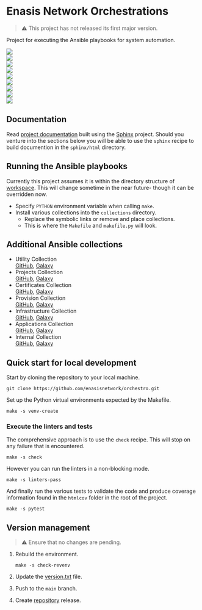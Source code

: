 # Enasis Network Orchestrations

> :warning: This project has not released its first major version.

Project for executing the Ansible playbooks for system automation.

<a href="https://enasisnetwork.github.io/orchestro/validate/flake8.txt"><img src="https://enasisnetwork.github.io/orchestro/badges/flake8.png"></a><br>
<a href="https://enasisnetwork.github.io/orchestro/validate/pylint.txt"><img src="https://enasisnetwork.github.io/orchestro/badges/pylint.png"></a><br>
<a href="https://enasisnetwork.github.io/orchestro/validate/ruff.txt"><img src="https://enasisnetwork.github.io/orchestro/badges/ruff.png"></a><br>
<a href="https://enasisnetwork.github.io/orchestro/validate/mypy.txt"><img src="https://enasisnetwork.github.io/orchestro/badges/mypy.png"></a><br>
<a href="https://enasisnetwork.github.io/orchestro/validate/yamllint.txt"><img src="https://enasisnetwork.github.io/orchestro/badges/yamllint.png"></a><br>
<a href="https://enasisnetwork.github.io/orchestro/validate/ansblint.txt"><img src="https://enasisnetwork.github.io/orchestro/badges/ansblint.png"></a><br>
<a href="https://enasisnetwork.github.io/orchestro/validate/pytest.txt"><img src="https://enasisnetwork.github.io/orchestro/badges/pytest.png"></a><br>
<a href="https://enasisnetwork.github.io/orchestro/validate/coverage.txt"><img src="https://enasisnetwork.github.io/orchestro/badges/coverage.png"></a><br>
<a href="https://enasisnetwork.github.io/orchestro/validate/sphinx.txt"><img src="https://enasisnetwork.github.io/orchestro/badges/sphinx.png"></a><br>

## Documentation
Read [project documentation](https://enasisnetwork.github.io/orchestro/sphinx)
built using the [Sphinx](https://www.sphinx-doc.org/) project.
Should you venture into the sections below you will be able to use the
`sphinx` recipe to build documention in the `sphinx/html` directory.

## Running the Ansible playbooks
Currently this project assumes it is within the directory structure
of [workspace](https://github.com/enasisnetwork/workspace). This will
change sometime in the near future- though it can be overridden now.
- Specify `PYTHON` environment variable when calling `make`.
- Install various collections into the `collections` directory.
  - Replace the symbolic links or remove and place collections.
  - This is where the `Makefile` and `makefile.py` will look.

## Additional Ansible collections
- Utility Collection<br>
  [GitHub](https://github.com/enasisnetwork/ansible-utility),
  [Galaxy](https://galaxy.ansible.com/ui/repo/published/enasisnetwork/utility)
- Projects Collection<br>
  [GitHub](https://github.com/enasisnetwork/ansible-projects),
  [Galaxy](https://galaxy.ansible.com/ui/repo/published/enasisnetwork/projects)
- Certificates Collection<br>
  [GitHub](https://github.com/enasisnetwork/ansible-certauth),
  [Galaxy](https://galaxy.ansible.com/ui/repo/published/enasisnetwork/certauth)
- Provision Collection<br>
  [GitHub](https://github.com/enasisnetwork/ansible-provision),
  [Galaxy](https://galaxy.ansible.com/ui/repo/published/enasisnetwork/provision)
- Infrastructure Collection<br>
  [GitHub](https://github.com/enasisnetwork/ansible-domain),
  [Galaxy](https://galaxy.ansible.com/ui/repo/published/enasisnetwork/domain)
- Applications Collection<br>
  [GitHub](https://github.com/enasisnetwork/ansible-appstack),
  [Galaxy](https://galaxy.ansible.com/ui/repo/published/enasisnetwork/appstack)
- Internal Collection<br>
  [GitHub](https://github.com/enasisnetwork/ansible-internal),
  [Galaxy](https://galaxy.ansible.com/ui/repo/published/enasisnetwork/internal)

## Quick start for local development
Start by cloning the repository to your local machine.
```
git clone https://github.com/enasisnetwork/orchestro.git
```
Set up the Python virtual environments expected by the Makefile.
```
make -s venv-create
```

### Execute the linters and tests
The comprehensive approach is to use the `check` recipe. This will stop on
any failure that is encountered.
```
make -s check
```
However you can run the linters in a non-blocking mode.
```
make -s linters-pass
```
And finally run the various tests to validate the code and produce coverage
information found in the `htmlcov` folder in the root of the project.
```
make -s pytest
```

## Version management
> :warning: Ensure that no changes are pending.

1. Rebuild the environment.
   ```
   make -s check-revenv
   ```

1. Update the [version.txt](orchestro/version.txt) file.

1. Push to the `main` branch.

1. Create [repository](https://github.com/enasisnetwork/orchestro) release.
